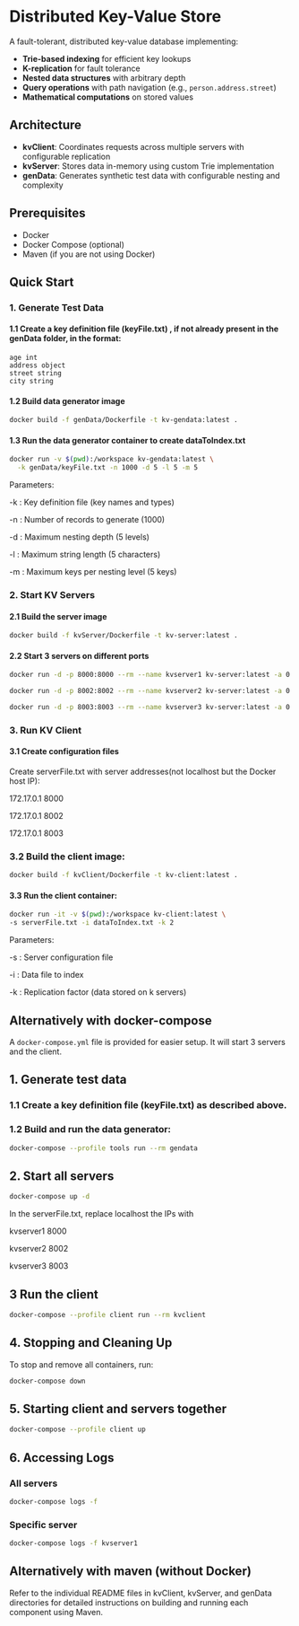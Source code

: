 # Distributed Key-Value Store

A fault-tolerant, distributed key-value database implementing:
- **Trie-based indexing** for efficient key lookups
- **K-replication** for fault tolerance
- **Nested data structures** with arbitrary depth
- **Query operations** with path navigation (e.g., `person.address.street`)
- **Mathematical computations** on stored values

## Architecture

- **kvClient**: Coordinates requests across multiple servers with configurable replication
- **kvServer**: Stores data in-memory using custom Trie implementation
- **genData**: Generates synthetic test data with configurable nesting and complexity

## Prerequisites

- Docker
- Docker Compose (optional)
- Maven (if you are not using Docker)

## Quick Start

### 1. Generate Test Data

#### 1.1 Create a key definition file (keyFile.txt) , if not already present in the genData folder, in the format:
```name string
age int
address object
street string
city string 
```
#### 1.2 Build  data generator image

```bash
docker build -f genData/Dockerfile -t kv-gendata:latest .
```

#### 1.3 Run the data generator container to create dataToIndex.txt

```bash
docker run -v $(pwd):/workspace kv-gendata:latest \
  -k genData/keyFile.txt -n 1000 -d 5 -l 5 -m 5
```

Parameters:

-k : Key definition file (key names and types)

-n : Number of records to generate (1000)

-d : Maximum nesting depth (5 levels)

-l : Maximum string length (5 characters)

-m : Maximum keys per nesting level (5 keys)


### 2. Start KV Servers

#### 2.1 Build the server image

```bash
docker build -f kvServer/Dockerfile -t kv-server:latest .
```
#### 2.2 Start 3 servers on different ports
```bash
docker run -d -p 8000:8000 --rm --name kvserver1 kv-server:latest -a 0.0.0.0 -p 8000
```
```bash
docker run -d -p 8002:8002 --rm --name kvserver2 kv-server:latest -a 0.0.0.0 -p 8002
```
```bash
docker run -d -p 8003:8003 --rm --name kvserver3 kv-server:latest -a 0.0.0.0 -p 8003
```

### 3. Run KV Client

#### 3.1 Create configuration files

Create serverFile.txt with server addresses(not localhost but the Docker host IP):

172.17.0.1 8000

172.17.0.1 8002

172.17.0.1 8003

### 3.2 Build the client image:

```bash
docker build -f kvClient/Dockerfile -t kv-client:latest .
```

#### 3.3 Run the client container:
```bash
docker run -it -v $(pwd):/workspace kv-client:latest \
-s serverFile.txt -i dataToIndex.txt -k 2
```
Parameters:

-s : Server configuration file

-i : Data file to index

-k : Replication factor (data stored on k servers)

## Alternatively with docker-compose

A `docker-compose.yml` file is provided for easier setup. It will start 3 servers and the client.

## 1. Generate test data

### 1.1 Create a key definition file (keyFile.txt) as described above.

### 1.2 Build and run the data generator:

```bash 
docker-compose --profile tools run --rm gendata
```

## 2. Start all servers
```bash
docker-compose up -d
```

In the serverFile.txt, replace localhost the IPs with

kvserver1 8000

kvserver2 8002

kvserver3 8003

## 3 Run the client
```bash
docker-compose --profile client run --rm kvclient
```
## 4. Stopping and Cleaning Up
To stop and remove all containers, run:
```bash
docker-compose down
```

## 5. Starting client and servers together
```bash
docker-compose --profile client up
```

## 6. Accessing Logs
### All servers
```bash 
docker-compose logs -f
```
### Specific server
```bash
docker-compose logs -f kvserver1
```

## Alternatively with maven (without Docker)

 Refer to the individual README files in kvClient, kvServer, and genData directories for detailed instructions on building and running each component using Maven.